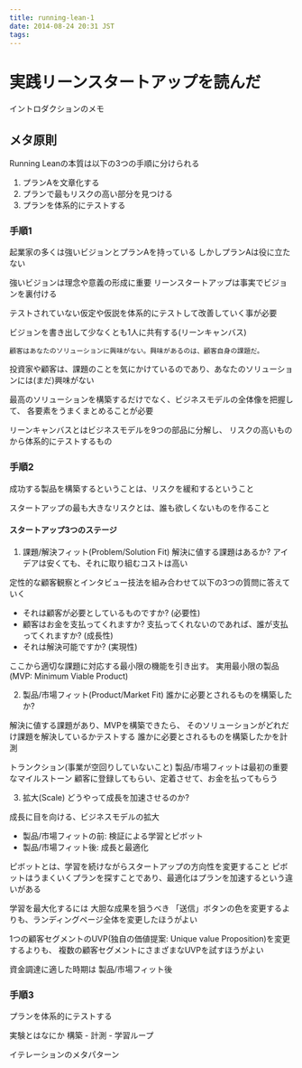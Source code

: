 ```yaml
---
title: running-lean-1
date: 2014-08-24 20:31 JST
tags:
---
```


# 実践リーンスタートアップを読んだ
イントロダクションのメモ

## メタ原則
Running Leanの本質は以下の3つの手順に分けられる

1. プランAを文章化する
2. プランで最もリスクの高い部分を見つける
3. プランを体系的にテストする

### 手順1
起業家の多くは強いビジョンとプランAを持っている
しかしプランAは役に立たない

強いビジョンは理念や意義の形成に重要
リーンスタートアップは事実でビジョンを裏付ける

テストされていない仮定や仮説を体系的にテストして改善していく事が必要

ビジョンを書き出して少なくとも1人に共有する(リーンキャンバス)

```
顧客はあなたのソリューションに興味がない。興味があるのは、顧客自身の課題だ。
```

投資家や顧客は、課題のことを気にかけているのであり、あなたのソリューションには(まだ)興味がない

最高のソリューションを構築するだけでなく、ビジネスモデルの全体像を把握して、
各要素をうまくまとめることが必要

リーンキャンバスとはビジネスモデルを9つの部品に分解し、
リスクの高いものから体系的にテストするもの

### 手順2
成功する製品を構築するということは、リスクを緩和するということ

スタートアップの最も大きなリスクとは、誰も欲しくないものを作ること

#### スタートアップ3つのステージ

1. 課題/解決フィット(Problem/Solution Fit)
解決に値する課題はあるか?
アイデアは安くても、それに取り組むコストは高い

定性的な顧客観察とインタビュー技法を組み合わせて以下の3つの質問に答えていく

* それは顧客が必要としているものですか? (必要性)
* 顧客はお金を支払ってくれますか? 支払ってくれないのであれば、誰が支払ってくれますか? (成長性)
* それは解決可能ですか? (実現性)

ここから適切な課題に対応する最小限の機能を引き出す。
実用最小限の製品(MVP: Minimum Viable Product)

2. 製品/市場フィット(Product/Market Fit)
誰かに必要とされるものを構築したか?

解決に値する課題があり、MVPを構築できたら、
そのソリューションがどれだけ課題を解決しているかテストする
誰かに必要とされるものを構築したかを計測

トランクション(事業が空回りしていないこと) 製品/市場フィットは最初の重要なマイルストーン
顧客に登録してもらい、定着させて、お金を払ってもらう


3. 拡大(Scale)
どうやって成長を加速させるのか?

成長に目を向ける、ビジネスモデルの拡大

* 製品/市場フィットの前: 検証による学習とピボット
* 製品/市場フィット後: 成長と最適化

ピボットとは、学習を続けながらスタートアップの方向性を変更すること
ピボットはうまくいくプランを探すことであり、最適化はプランを加速するという違いがある

学習を最大化するには
大胆な成果を狙うべき
「送信」ボタンの色を変更するよりも、ランディングページ全体を変更したほうがよい

1つの顧客セグメントのUVP(独自の価値提案: Unique value Proposition)を変更するよりも、
複数の顧客セグメントにさまざまなUVPを試すほうがよい

資金調達に適した時期は 製品/市場フィット後

### 手順3

プランを体系的にテストする

実験とはなにか
構築 - 計測 - 学習ループ

イテレーションのメタパターン
